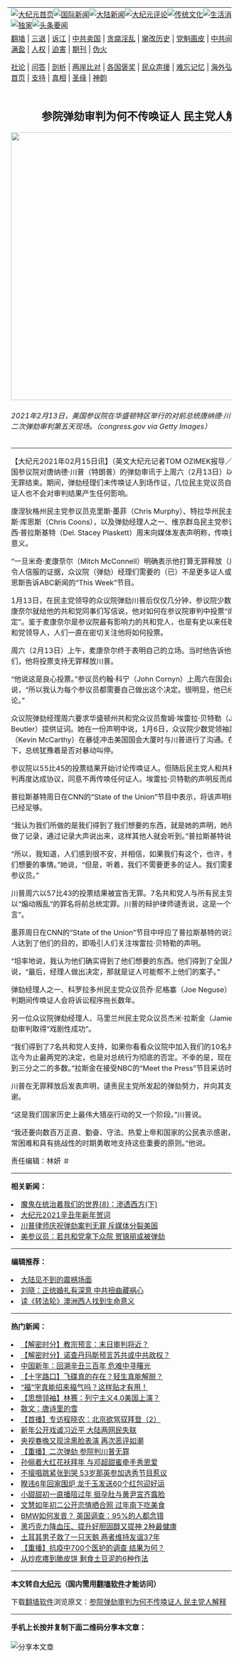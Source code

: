 <a name="1" id="1" target="_blank"></a><span id="1"></span>
<table align=center border="0"><tr><td colspan="2" VALIGN=TOP><a href="https://github.com/ublsmv3253/djy/blob/master/gb/nf1351518.md#1"><img src="https://raw.githubusercontent.com/ublsmv3253/www/master/t/djy/1.jpg" title="大纪元首页" alt="大纪元首页"></a><a href="https://github.com/ublsmv3253/djy/blob/master/gb/n24hr.md#1"><img src="https://raw.githubusercontent.com/ublsmv3253/www/master/t/djy/3.jpg" title="国际新闻" alt="国际新闻"></a><a href="https://github.com/ublsmv3253/djy/blob/master/gb/nsc413.md#1"><img src="https://raw.githubusercontent.com/ublsmv3253/www/master/t/djy/4.jpg" title="大陆新闻" alt="大陆新闻"></a><a href="https://github.com/ublsmv3253/djy/blob/master/gb/news392.md#1"><img src="https://raw.githubusercontent.com/ublsmv3253/www/master/t/djy/5.jpg" title="大纪元评论" alt="大纪元评论"></a><a href="https://github.com/ublsmv3253/djy/blob/master/gb/news2007.md#1"><img src="https://raw.githubusercontent.com/ublsmv3253/www/master/t/djy/6.jpg" title="传统文化" alt="传统文化"></a><a href="https://github.com/ublsmv3253/djy/blob/master/gb/news2008.md#1"><img src="https://raw.githubusercontent.com/ublsmv3253/www/master/t/djy/7.jpg" title="生活消费" alt="生活消费"></a><a href="https://github.com/ublsmv3253/djy/blob/master/gb/ncyule.md#1"><img src="https://raw.githubusercontent.com/ublsmv3253/www/master/t/djy/8.jpg" title="娱乐休闲" alt="娱乐休闲"></a><a href="https://github.com/ublsmv3253/djy/blob/master/gb/nsc1002.md#1"><img src="https://raw.githubusercontent.com/ublsmv3253/www/master/t/djy/9.jpg" title="健康" alt="健康"></a><a href="https://github.com/ublsmv3253/djy/blob/master/gb/nf6092.md#1"><img src="https://raw.githubusercontent.com/ublsmv3253/www/master/t/djy/10a.jpg" title="独家" alt="独家"></a><a href="https://github.com/ublsmv3253/djy/blob/master/gb/nf4514.md#1"><img src="https://raw.githubusercontent.com/ublsmv3253/www/master/t/djy/12a.jpg" title="头条要闻" alt="头条要闻"></a></td></tr>
<tr><td colspan="2" VALIGN=TOP><a target="_blank" href="https://github.com/ublsmv3253/www/blob/master/README.md?zsrh#1">翻墙</a> | <a target="_blank" href="https://github.com/ublsmv3253/djy/blob/master/gb/nf5657.md#1">三退</a> | <a target="_blank" href="https://github.com/ublsmv3253/djy/blob/master/gb/nf6124.md#1">诉江</a> | <a target="_blank" href="https://github.com/ublsmv3253/djy/blob/master/gb/nf1176117.md#1">中共卖国</a> | <a target="_blank" href="https://github.com/ublsmv3253/djy/blob/master/gb/nf5773.md#1">贪腐淫乱</a> | <a target="_blank" href="https://github.com/ublsmv3253/djy/blob/master/gb/nf1176115.md#1">窜改历史</a> | <a target="_blank" href="https://github.com/ublsmv3253/djy/blob/master/gb/nf1176107.md#1">党魁画皮</a> | <a target="_blank" href="https://github.com/ublsmv3253/djy/blob/master/gb/nf1320400.md#1">中共间谍</a> | <a target="_blank" href="https://github.com/ublsmv3253/djy/blob/master/gb/nf1176114.md#1">破坏传统</a> | <a target="_blank" href="https://github.com/ublsmv3253/ntdtv/blob/master/gb/prog447_1.md#1">恶贯满盈</a> | <a target="_blank" href="https://github.com/ublsmv3253/djy/blob/master/gb/ncid278.md#1">人权</a> | <a target="_blank" href="https://github.com/ublsmv3253/djy/blob/master/gb/nf1176111.md#1">迫害</a> | <a target="_blank" href="https://gitlab.com/szzdlab/mh-qikan/blob/master/README.md#1">期刊</a> | <a target="_blank" href="https://github.com/ublsmv3253/djy/blob/master/gb/nf5562.md#1">伪火</a></p><p><a target="_blank" href="https://github.com/ublsmv3253/djy/blob/master/gb/9p.md#1">社论</a> | <a target="_blank" href="https://github.com/ublsmv3253/djy/blob/master/gb/nf4378.md#1">问答</a> | <a target="_blank" href="https://github.com/ublsmv3253/djy/blob/master/gb/nf5792.md#1">剖析</a> | <a target="_blank" href="https://github.com/ublsmv3253/djy/blob/master/gb/nf5735.md#1">两岸比对</a> | <a target="_blank" href="https://github.com/ublsmv3253/djy/blob/master/gb/nf6119.md#1">各国褒奖</a> | <a target="_blank" href="https://github.com/ublsmv3253/djy/blob/master/gb/nf6120.md#1">民众声援</a> | <a target="_blank" href="https://github.com/ublsmv3253/djy/blob/master/gb/nf1188594.md#1">难忘记忆</a> | <a target="_blank" href="https://github.com/ublsmv3253/djy/blob/master/gb/nf3180.md#1">海外弘传</a> | <a target="_blank" href="https://github.com/ublsmv3253/djy/blob/master/gb/nf5410.md#1">万人上访</a> | <a target="_blank" href="https://github.com/ublsmv3253/www/blob/master/README.md?zsrh#1">平台首页</a> | <a target="_blank" href="https://github.com/ublsmv3253/djy/blob/master/gb/nf4386.md#1">支持</a> | <a target="_blank" href="https://github.com/ublsmv3253/djy/blob/master/gb/nf4389.md#1">真相</a> | <a target="_blank" href="https://github.com/ublsmv3253/djy/blob/master/gb/nf5790.md#1">圣缘</a> | <a target="_blank" href="https://github.com/ublsmv3253/djy/blob/master/gb/nf4786.md#1">神韵</a></td></tr>
<tr><td VALIGN=TOP width="626"><h2 align=center>参院弹劾审判为何不传唤证人 民主党人解释</h2>
<img width="600" src="https://i.epochtimes.com/assets/uploads/2021/02/impeachment-Senate-1200x675-600x400.jpg" />
<h6>2021年2月13日，美国参议院在华盛顿特区举行的对前总统唐纳德·川普（特朗普）二次弹劾审判第五天现场。（congress.gov via Getty Images）
</h6>
<hr>
	<p>【大纪元2021年02月15日讯】（英文大纪元记者TOM OZIMEK报导／李言编译）美国参议院对唐纳德·<ahref="https://github.com/ublsmv3253/djy/blob/master/gb/tag/%E5%B7%9D%E6%99%AE.md#1">川普</a>（<ahref="https://github.com/ublsmv3253/djy/blob/master/gb/tag/%E7%89%B9%E6%9C%97%E6%99%AE.md#1">特朗普</a>）的<ahref="https://github.com/ublsmv3253/djy/blob/master/gb/tag/%E5%BC%B9%E5%8A%BE.md#1">弹劾</a>审讯于上周六（2月13日）以宣告前任总统无罪结束。期间，弹劾经理们未传唤<ahref="https://github.com/ublsmv3253/djy/blob/master/gb/tag/%E8%AF%81%E4%BA%BA.md#1">证人</a>到场作证，几位民主党议员自辩说，即使有证人也不会对<ahref="https://github.com/ublsmv3253/djy/blob/master/gb/tag/%E5%AE%A1%E5%88%A4.md#1">审判</a>结果产生任何影响。</p>
<p>康涅狄格州民主党参议员克里斯·墨菲（Chris Murphy）、特拉华州民主党参议员克里斯·库恩斯（Chris Coons），以及<ahref="https://github.com/ublsmv3253/djy/blob/master/gb/tag/%E5%BC%B9%E5%8A%BE.md#1">弹劾</a>经理人之一、维京群岛民主党参议员德尔·斯泰西·普拉斯基特（Del. Stacey Plaskett）周末向媒体发表声明称，传唤更多<ahref="https://github.com/ublsmv3253/djy/blob/master/gb/tag/%E8%AF%81%E4%BA%BA.md#1">证人</a>毫无意义。</p>
<p>“一旦米奇·麦康奈尔（Mitch McConnell）明确表示他打算无罪释放（<ahref="https://github.com/ublsmv3253/djy/blob/master/gb/tag/%E5%B7%9D%E6%99%AE.md#1">川普</a>），即使有令人信服的证据，众议院（弹劾）经理们需要的（已）不是更多证人或更多证据。”库恩斯告诉ABC新闻的“This Week”节目。</p>
<p>1月13日，在民主党领导的众议院弹劾川普后仅仅几分钟，参议院少数党领袖米奇·麦康奈尔就给他的共和党同事们写信说，他对如何在参议院<ahref="https://github.com/ublsmv3253/djy/blob/master/gb/tag/%E5%AE%A1%E5%88%A4.md#1">审判</a>中投票“尚未做出最终决定”。鉴于麦康奈尔是参议院最有影响力的共和党人，也是有史以来任职时间最长的共和党领导人，人们一直在密切关注他将如何投票。</p>
<p>周六（2月13日）上午，麦康奈尔终于表明自己的立场。当时他告诉他的共和党同事们，他将投票支持无罪释放川普。</p>
<p>“他说这是良心投票。”参议员约翰·科宁（John Cornyn）上周六在国会山向记者透露说，“所以我认为每个参议员都需要自己做出这个决定。很明显，他已经得出这个结论。”</p>
<p>众议院弹劾经理周六要求华盛顿州共和党众议员詹姆·埃雷拉·贝特勒（Jaime Herrera Beutler）提供证词。她在一份声明中说，1月6日，众议院少数党领袖凯文·麦卡锡（Kevin McCarthy）在暴徒冲击美国国会大厦时与川普进行了沟通。在麦卡锡的要求下，总统犹豫着是否对暴动叫停。</p>
<p>参议院以55比45的投票结果开始讨论传唤证人。但随后民主党人和共和党人经过谈判再度达成协议，同意不再传唤任何证人。埃雷拉·贝特勒的声明反而成为正式记录。</p>
<p>普拉斯基特周日在CNN的“State of the Union”节目中表示，将该声明纳入正式记录已经足够。</p>
<p>“我认为我们所做的是我们得到了我们想要的东西，就是她的声明，她所说的，并将其做了记录，通过记录大声说出来，这样其他人就会听到。”普拉斯基特说。</p>
<p>“所以，我知道，人们感到很不安，并相信，如果我们有这个，也许，参议员们会做我们想要的事情。”她说，“但是，听着，我们不需要更多的证人。我们需要更多有骨气的参议员。”</p>
<p>川普周六以57比43的投票结果被宣告无罪。7名共和党人与所有民主党人投票支持以“煽动叛乱”的罪名将前总统定罪。川普的辩护律师谴责说，这是一个“可怕的谎言”。</p>
<p>墨菲周日在CNN的“State of the Union”节目中呼应了普拉斯基特的说法，称民主党人达到了他们的目的，即吸引人们关注埃雷拉·贝特勒的声明。</p>
<p>“坦率地说，我认为他们确实得到了他们想要的东西。他们得到了全国人的关注。”墨菲说，“最后，经理人做出决定，那就是证人可能帮不上他们的案子。”</p>
<p>弹劾经理人之一、科罗拉多州民主党众议员乔·尼格塞（Joe Neguse）说，在弹劾审判期间传唤证人会将诉讼程序拖长数年。</p>
<p>另一位众议院弹劾经理人、马里兰州民主党众议员杰米·拉斯金（Jamie Raskin）称弹劾审判取得“戏剧性成功”。</p>
<p>“我们得到了7名共和党人支持，如果你看看众议院中加入我们的10名共和党人，这是迄今为止最两党的决定，也是对总统行为彻底的否定。不幸的是，现在参议院没有达到三分之二的多数。”拉斯金在接受NBC的“Meet the Press”节目采访时说。</p>
<p>川普在无罪释放后发表声明，谴责民主党所发起的弹劾努力，并向其支持者表示感谢。</p>
<p>“这是我们国家历史上最伟大猎巫行动的又一个阶段。”川普说。</p>
<p>“我还要向数百万正直、勤奋、守法、热爱上帝和国家的公民表示感谢，他们在这个非常困难和具有挑战性的时期勇敢地支持这些重要的原则。”他说。</p>
<p>责任编辑：林妍 ＃</p>
	
<hr>


<strong>相关新闻：</strong>
<li><a href="https://github.com/ublsmv3253/djy/blob/master/gb/18/5/26/n10429603.md#1">魔鬼在统治着我们的世界(8)：渗透西方(下)</a></li>
<li><a href="https://github.com/ublsmv3253/djy/blob/master/gb/21/2/2/n12728940.md#1">大纪元2021辛丑年新年贺词</a></li>
<li><a href="https://github.com/ublsmv3253/djy/blob/master/gb/21/2/14/n12752747.md#1">川普律师庆祝弹劾案判无罪 斥媒体分裂美国</a></li>
<li><a href="https://github.com/ublsmv3253/djy/blob/master/gb/21/2/14/n12752817.md#1">美参议员：若共和党拿下众院 贺锦丽或被弹劾</a></li>
<hr>


<strong>编辑推荐：</strong>
<li><a href="https://github.com/ublsmv3253/djy/blob/master/gb/13/11/27/n4020290.md?dfh#1" target="_blank">大陆见不到的震撼场面</a></li><li><a href="https://github.com/tsiac2612/djy/blob/master/gb/17/12/16/n9964704.md#1" target="_blank">刘晓：正统婚礼有深意 中共扭曲藏祸心</a></li><li><a href="https://github.com/tsiac2612/djy/blob/master/gb/20/1/10/n11782021.md#1" target="_blank">读《转法轮》澳洲西人找到生命意义</a></li>
<hr>

<strong>热门新闻：</strong>
<li><a href="https://github.com/ublsmv3253/djy/blob/master/gb/21/2/10/n12745735.md#1">【解密时分】教宗预言：末日审判将近？</a></li>
<li><a href="https://github.com/ublsmv3253/djy/blob/master/gb/21/2/8/n12741216.md#1">【解密时分】诺查丹玛斯预言苏共或中共政权？</a></li>
<li><a href="https://github.com/ublsmv3253/djy/blob/master/gb/21/2/5/n12734415.md#1">中国新年：回溯辛丑三百年 危难中寻曙光</a></li>
<li><a href="https://github.com/ublsmv3253/djy/blob/master/gb/21/2/10/n12745122.md#1">【十字路口】飞碟真的存在？轻生真能解脱？</a></li>
<li><a href="https://github.com/ublsmv3253/djy/blob/master/gb/21/2/6/n12736643.md#1">“福”字真能招来福气吗？这样贴才有用！</a></li>
<li><a href="https://github.com/ublsmv3253/djy/blob/master/gb/21/2/9/n12741687.md#1">【思想领袖】林赛：列宁主义4.0美国上演？</a></li>
<li><a href="https://github.com/ublsmv3253/djy/blob/master/gb/15/12/18/n4599243.md#1">散文：唐诗里的雪</a></li>
<li><a href="https://github.com/ublsmv3253/djy/blob/master/gb/21/2/14/n12751784.md#1">【首播】专访程晓农：北京欲驾驭拜登（2）</a></li>
<li><a href="https://github.com/ublsmv3253/djy/blob/master/gb/21/2/13/n12751438.md#1">新年公开戏谑习近平 大陆两网民失联</a></li>
<li><a href="https://github.com/ublsmv3253/djy/blob/master/gb/21/2/13/n12751224.md#1">央视春晚又现涂黑脸表演 再次恶评如潮</a></li>
<li><a href="https://github.com/ublsmv3253/djy/blob/master/gb/21/2/13/n12751193.md#1">【重播】二次弹劾 参院判川普无罪</a></li>
<li><a href="https://github.com/ublsmv3253/djy/blob/master/gb/21/2/13/n12751495.md#1">孙俪着大红花袄拜年 与邓超甜蜜牵手秀恩爱</a></li>
<li><a href="https://github.com/ublsmv3253/djy/blob/master/gb/21/2/13/n12751300.md#1">不擅唱跳紧张到哭 53岁那英参加选秀节目惹议</a></li>
<li><a href="https://github.com/ublsmv3253/djy/blob/master/gb/21/2/13/n12750216.md#1">睽违6年回家围炉 龙千玉发送60个红包迎好运</a></li>
<li><a href="https://github.com/ublsmv3253/djy/blob/master/gb/21/2/13/n12750168.md#1">小甜甜初一直播陪过年 挺孕肚与黄尹宣齐露脸</a></li>
<li><a href="https://github.com/ublsmv3253/djy/blob/master/gb/21/2/13/n12750637.md#1">文慧如年初二公开恋情晒合照 过年南下吃美食</a></li>
<li><a href="https://github.com/ublsmv3253/djy/blob/master/gb/21/2/14/n12751941.md#1">BMW如何发音？ 英国调查：95%的人都念错</a></li>
<li><a href="https://github.com/ublsmv3253/djy/blob/master/gb/21/2/11/n12746160.md#1">黑巧克力降血压、提升好胆固醇又提神 2种最健康</a></li>
<li><a href="https://github.com/ublsmv3253/djy/blob/master/gb/21/2/14/n12751851.md#1">土耳其男子救了一只天鹅 两者维持友谊37年</a></li>
<li><a href="https://github.com/ublsmv3253/djy/blob/master/gb/21/2/13/n12751087.md#1">【重播】抗疫中700个医护的调查 结果为何？</a></li>
<li><a href="https://github.com/ublsmv3253/djy/blob/master/gb/21/2/9/n12742299.md#1">从炒疙瘩到脆皮饼 剩食土豆泥的6种作法</a></li>
<hr>

<strong>本文转自<a href="https://www.epochtimes.com">大纪元</a>（国内需用<a href="https://github.com/ublsmv3253/www/blob/master/README.md#8">翻墙软件</a>才能访问）</strong><p>下载<a href="https://github.com/ublsmv3253/www/blob/master/README.md#8">翻墙软件</a>浏览原文：<a href="https://www.epochtimes.com/gb/21/2/15/n12754289.htm">参院弹劾审判为何不传唤证人 民主党人解释</a></p><hr>

<strong>手机上长按并复制下面二维码分享本文章：</strong><br><br><img src="https://chart.apis.google.com/chart?cht=qr&chs=240x240&choe=UTF-8&chld=M|2&chl=https://github.com/ublsmv3253/djy/blob/master/gb/21/2/15/n12754289.md%231" title="分享本文章"></td><td VALIGN=TOP><a href="https://github.com/ublsmv3253/djy/blob/master/gb/16/1/21/n4622075.md?dfh#1" target="_blank"><img src="https://raw.githubusercontent.com/ublsmv3253/djy/master/gb/300/wei-f1.jpg" title="中共的伪火骗局"  alt="中共的伪火骗局"></a><br><a href="https://github.com/ublsmv3253/www/blob/master/README.md?dfh#9" target="_blank"><img src="https://raw.githubusercontent.com/ublsmv3253/djy/master/gb/300/yong-h.jpg" title="永恒的见证"  alt="永恒的见证"></a><br><a href="https://github.com/ublsmv3253/djy/blob/master/gb/13/9/29/n3974789.md?dfh#1" target="_blank"><img src="https://raw.githubusercontent.com/ublsmv3253/djy/master/gb/300/shang-lnz.jpg" title="善良女子被中共投男牢"  alt="善良女子被中共投男牢"></a><br><a href="https://github.com/ublsmv3253/djy/blob/master/gb/16/3/16/n4663449.md?dfh#1" target="_blank"><img src="https://raw.githubusercontent.com/ublsmv3253/djy/master/gb/300/huo-z3.jpg" title="警卫目击活摘器官"  alt="警卫目击活摘器官"></a><br><a href="https://github.com/ublsmv3253/djy/blob/master/gb/16/8/7/n8177641.md?dfh#1" target="_blank"><img src="https://raw.githubusercontent.com/ublsmv3253/djy/master/gb/300/huo-z4.jpg" title="证人描述活摘恐怖"  alt="证人描述活摘恐怖"></a><br><a href="https://github.com/ublsmv3253/djy/blob/master/gb/10/4/19/n2881569.md?dfh#1" target="_blank"><img src="https://raw.githubusercontent.com/ublsmv3253/djy/master/gb/300/huo-z1.jpg" title="揭开活摘器官黑幕"  alt="揭开活摘器官黑幕"></a><br><a href="https://github.com/ublsmv3253/djy/blob/master/gb/10/11/7/n3077476.md?dfh#1" target="_blank"><img src="https://raw.githubusercontent.com/ublsmv3253/djy/master/gb/300/ma-ks.jpg" title="马克思的成魔之路"  alt="马克思的成魔之路"></a><br><a href="https://github.com/ublsmv3253/djy/blob/master/gb/14/6/9/n4173977.md?dfh#1" target="_blank"><img src="https://raw.githubusercontent.com/ublsmv3253/djy/master/gb/300/chang-zs.jpg" title="藏字石 蕴天机"  alt="藏字石 蕴天机"></a><br><a href="https://github.com/ublsmv3253/djy/blob/master/gb/18/5/10/n10381511.md?dfh#1" target="_blank"><img src="https://raw.githubusercontent.com/ublsmv3253/djy/master/gb/300/st1.jpg" title="关注3亿人三退"  alt="关注3亿人三退"></a><br><a href="https://github.com/ublsmv3253/djy/blob/master/gb/18/3/21/n10237682.md?dfh#1" target="_blank"><img src="https://raw.githubusercontent.com/ublsmv3253/djy/master/gb/300/jie-t.jpg" title="解体中共复兴中华"  alt="解体中共复兴中华"></a><br><a href="https://github.com/ublsmv3253/djy/blob/master/gb/9/2/9/n2422991.md?dfh#1" target="_blank"><img src="https://raw.githubusercontent.com/ublsmv3253/djy/master/gb/300/gao-zs.jpg" title="中共迫害良心律师"  alt="中共迫害良心律师"></a><br><a href="https://github.com/ublsmv3253/djy/blob/master/gb/18/12/9/n10900044.md?dfh#1" target="_blank"><img src="https://raw.githubusercontent.com/ublsmv3253/djy/master/gb/300/sj1.jpg" title="303万人举报江泽民"  alt="303万人举报江泽民"></a><br><a href="https://github.com/ublsmv3253/djy/blob/master/gb/18/8/28/n10672014.md?dfh#1" target="_blank"><img src="https://raw.githubusercontent.com/ublsmv3253/djy/master/gb/300/sj2.jpg" title="这些官员为何起诉江泽民"  alt="这些官员为何起诉江泽民"></a><br><a href="https://github.com/ublsmv3253/djy/blob/master/gb/8/12/18/n2367165.md?dfh#1" target="_blank"><img src="https://raw.githubusercontent.com/ublsmv3253/djy/master/gb/300/liangan.jpg" title="海峡两岸的强烈对比"  alt="海峡两岸的强烈对比"></a><br><a href="https://github.com/ublsmv3253/djy/blob/master/gb/15/12/10/n4593139.md?dfh#1" target="_blank"><img src="https://raw.githubusercontent.com/ublsmv3253/djy/master/gb/300/jia-ndzl.jpg" title="加拿大总理的贺信"  alt="加拿大总理的贺信"></a><br><a href="https://github.com/ublsmv3253/djy/blob/master/gb/11/6/17/n3289382.md?dfh#1" target="_blank"><img src="https://raw.githubusercontent.com/ublsmv3253/djy/master/gb/300/xiao-wd.jpg" title="探寻真相兼听则明"  alt="探寻真相兼听则明"></a><br><a href="https://github.com/ublsmv3253/djy/blob/master/gb/18/10/27/n10812623.md?dfh#1" target="_blank"><img src="https://raw.githubusercontent.com/ublsmv3253/djy/master/gb/300/yindu.jpg" title="印度媒体报道东方"  alt="印度媒体报道东方"></a><br><a href="https://github.com/ublsmv3253/djy/blob/master/gb/18/6/9/n10469652.md?dfh#1" target="_blank"><img src="https://raw.githubusercontent.com/ublsmv3253/djy/master/gb/300/xie-j.jpg" title="不一样的海外校园"  alt="不一样的海外校园"></a><br><a href="https://github.com/ublsmv3253/djy/blob/master/gb/7/4/5/n1669415.md?dfh#1" target="_blank"><img src="https://raw.githubusercontent.com/ublsmv3253/djy/master/gb/300/li-up.jpg" title="从大师到徒弟的传奇"  alt="从大师到徒弟的传奇"></a><br><a href="https://github.com/ublsmv3253/djy/blob/master/gb/17/5/26/n9191512.md?dfh#1" target="_blank"><img src="https://raw.githubusercontent.com/ublsmv3253/djy/master/gb/300/zfl2.jpg" title="亿万人与东方一本奇书"  alt="亿万人与东方一本奇书"></a><br><a href="https://github.com/ublsmv3253/djy/blob/master/gb/13/11/27/n4020290.md?dfh#1" target="_blank"><img src="https://raw.githubusercontent.com/ublsmv3253/djy/master/gb/300/zhen-h.jpg" title="大陆见不到的震撼场面"  alt="大陆见不到的震撼场面"></a><br><a href="https://github.com/ublsmv3253/djy/blob/master/gb/15/7/17/n4482910.md?dfh#1" target="_blank"><img src="https://raw.githubusercontent.com/ublsmv3253/djy/master/gb/300/dalu-sk.jpg" title="人心向善 大陆当初盛况"  alt="人心向善 大陆当初盛况"></a><br><a href="https://github.com/ublsmv3253/djy/blob/master/gb/19/1/5/n10955468.md?dfh#1" target="_blank"><img src="https://raw.githubusercontent.com/ublsmv3253/djy/master/gb/300/zfl1.jpg" title="追寻真理 这书讲什么"  alt="追寻真理 这书讲什么"></a><br><a href="https://github.com/ublsmv3253/www/blob/master/README.md?dfh#1" target="_blank"><img src="https://raw.githubusercontent.com/ublsmv3253/djy/master/gb/300/fq1.jpg" title="下载免费翻墙软件"  alt="下载免费翻墙软件"></a><br></td></tr></table>
